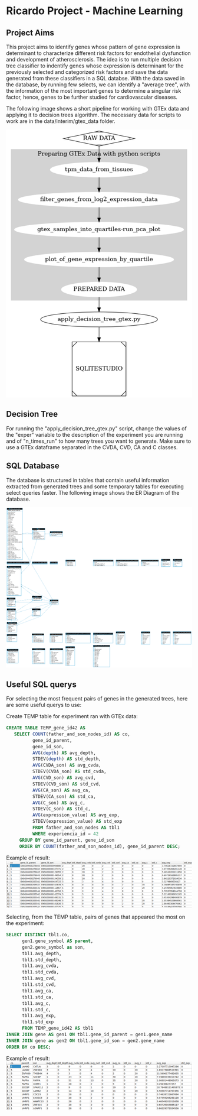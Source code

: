 Ricardo Project - Machine Learning
==================================

Project Aims
-------------

This project aims to identify genes whose pattern of gene expression is determinant to characterize different risk factors for endothelial dysfunction and development of atherosclerosis.
The idea is to run multiple decision tree classifier to indentify genes whose expression is determinant for the previously selected and categorized risk factors and save the data generated from these classifiers in a SQL databse.
With the data saved in the database, by running few selects, we can identify a "average tree", with the information of the most important genes to determine a singular risk factor, hence, genes to be further studied for cardiovascular diseases.

The following image shows a short pipeline for working with GTEx data and applying it to decision trees algorithm. The necessary data for scripts to work are in the data/interim/gtex_data folder.

![alt text](pipeline.png "Pipeline - GTEx data")

Decision Tree
-------------

For running the "apply_decision_tree_gtex.py" script, change the values of the "exper" variable to the description of the experiment you are running and of "n_times_run" to how many trees you want to generate.
Make sure to use a GTEx dataframe separated in the CVDA, CVD, CA and C classes.

SQL Database
------------

The database is structured in tables that contain useful information extracted from generated trees and some temporary tables for executing select queries faster. 
The following image shows the ER Diagram of the database.

![alt text](er_diagram_sqlite.png "ER Diagram for database")

Useful SQL querys
-----------------

For selecting the most frequent pairs of genes in the generated trees, here are some useful querys to use:

Create TEMP table for experiment ran with GTEx data:
```sql
CREATE TABLE TEMP_gene_id42 AS
   SELECT COUNT(father_and_son_nodes_id) AS co,
          gene_id_parent,
          gene_id_son,
          AVG(depth) AS avg_depth,
          STDEV(depth) AS std_depth,
          AVG(CVDA_son) AS avg_cvda,
          STDEV(CVDA_son) AS std_cvda,
          AVG(CVD_son) AS avg_cvd,
          STDEV(CVD_son) AS std_cvd,
          AVG(CA_son) AS avg_ca,
          STDEV(CA_son) AS std_ca,
          AVG(C_son) AS avg_c,
          STDEV(C_son) AS std_c,
          AVG(expression_value) AS avg_exp,
          STDEV(expression_value) AS std_exp
          FROM father_and_son_nodes AS tbl1
          WHERE experiencia_id = 42
     GROUP BY gene_id_parent, gene_id_son
     ORDER BY COUNT(father_and_son_nodes_id), gene_id_parent DESC;
```
Example of result: ![alt text](example_of_table.png "Table created from query")

Selecting, from the TEMP table, pairs of genes that appeared the most on the experiment:

```sql
SELECT DISTINCT tbl1.co,
      gen1.gene_symbol AS parent,
      gen2.gene_symbol as son,
      tbl1.avg_depth,
      tbl1.std_depth,
      tbl1.avg_cvda,
      tbl1.std_cvda,
      tbl1.avg_cvd,
      tbl1.std_cvd,
      tbl1.avg_ca,
      tbl1.std_ca,
      tbl1.avg_c,
      tbl1.std_c,
      tbl1.avg_exp,
      tbl1.std_exp
      FROM TEMP_gene_id42 AS tbl1
INNER JOIN gene AS gen1 ON tbl1.gene_id_parent = gen1.gene_name
INNER JOIN gene as gen2 ON tbl1.gene_id_son = gen2.gene_name
ORDER BY co DESC;
```
Example of result: ![alt text](example_select.png "Select created from query")